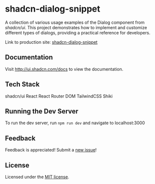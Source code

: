 # shadcn-dialog-snippet

A collection of various usage examples of the Dialog component from *shadcn/ui*. This project demonstrates how to implement and customize different types of dialogs, providing a practical reference for developers.

Link to production site: [shadcn-dialog-snippet](https://shadcn-dialog-snippet.vercel.app/)

## Documentation

Visit http://ui.shadcn.com/docs to view the documentation.

## Tech Stack
shadcn/ui
React
React Router DOM
TailwindCSS
Shiki

## Running the Dev Server
To run the dev server, run `npm run dev` and navigate to localhost:3000

## Feedback
Feedback is appreciated! Submit a [new issue](https://github.com/Yejin0O0/shadcn-dialog-snippet/issues)!

## License

Licensed under the [MIT license](https://github.com/Yejin0O0/shadcn-dialog-snippet/blob/develop/LICENSE.md).